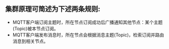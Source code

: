 ## 集群原理可简述为下述两条规则:
- MQTT客户端订阅主题时，所在节点订阅成功后广播通知其他节点：某个主题(Topic)被本节点订阅。
- MQTT客户端发布消息时，所在节点会根据消息主题(Topic)，检索订阅并路由消息到相关节点。
